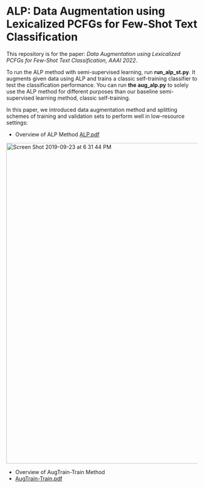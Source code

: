 # ALP: Data **A**ugmentation using **L**exicalized **P**CFGs for Few-Shot Text Classification

This repository is for the paper: _Data Augmentation using Lexicalized PCFGs for Few-Shot Text Classification, AAAI 2022_.

To run the ALP method with semi-supervised learning, run **run_alp_st.py**. It augments given data using ALP and trains a classic self-training classifier to test the classification performance. You can run **the aug_alp.py** to solely use the ALP method for different purposes than our baseline semi-supervised learning method, classic self-training.

In this paper, we introduced data augmentation method and splitting schemes of training and validation sets to perform well in low-resource settings:

- Overview of ALP Method
[ALP.pdf](https://github.com/hazelhkim/ALP/blob/main/ALP.pdf)
<img width="844" alt="Screen Shot 2019-09-23 at 6 31 44 PM" src="https://user-images.githubusercontent.com/46575719/65467824-78eb6500-de30-11e9-82e6-b036f85c31c8.png">


- Overview of AugTrain-Train Method
- [AugTrain-Train.pdf](https://github.com/hazelhkim/ALP/files/8303034/AugTrain-Train.pdf)
